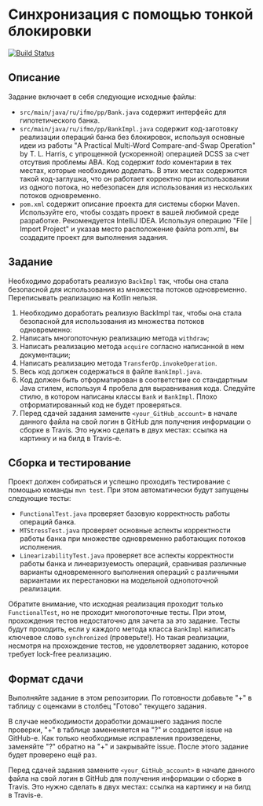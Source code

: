 # Синхронизация с помощью тонкой блокировки

[![Build Status](https://travis-ci.com/ITMO-MPP-2018/lock-free-bank-Dogzik.svg?token=B2yLGFz6qwxKVjbLm9Ak&branch=master)](https://travis-ci.com/ITMO-MPP-2018/lock-free-bank-Dogzik)

## Описание
Задание включает в себя следующие исходные файлы:

* `src/main/java/ru/ifmo/pp/Bank.java` содержит интерфейс для гипотетического банка.
* `src/main/java/ru/ifmo/pp/BankImpl.java` содержит код-заготовку реализации операций	банка без блокировок, используя основные идеи из	работы	"A	Practical	Multi-Word Compare-and-Swap Operation" by T. L.	Harris, c	упрощенной (ускоренной) операцией DCSS за счет отсутвия	проблемы	ABA.	Код	 содержит *todo* коментарии в тех местах, которые необходимо доделать. В этих местах содержится такой код-заглушка, что он	работает корректно при использовании из одного	потока, но небезопасен для использования из нескольких потоков одновременно.
* `pom.xml` содержит описание проекта для системы сборки Maven. Используйте его, чтобы создать проект в вашей любимой среде разработке. Рекомендуется IntelliJ IDEA. Используя операцию "File | Import Project" и указав место расположение файла pom.xml, вы создадите проект для выполнения задания.

## Задание
Необходимо доработать реализую `BackImpl` так, чтобы она стала безопасной для использования из множества потоков одновременно. Переписывать реализацию на Kotlin нельзя.

1. Необходимо доработать реализую BackImpl так, чтобы она стала безопасной для использования из множества потоков одновременно:
  1. Написать многопоточную реализацию метода `withdraw`;
  2. Написать реализацию метода `acquire` согласно написанной в нем документации;
  3. Написать реализацию метода `TransferOp.invokeOperation`.
2. Весь код должен содержаться в файле `BankImpl.java`. 
3. Код должен быть отформатирован в соответствие со стандартным Java стилем, используя 4 пробела для выравнивания кода. Следуйте стилю, в котором написаны классы `Bank` и `BankImpl`. Плохо отформатированный код не будет проверяться.
4. Перед сдачей задания замените `<your_GitHub_account>` в начале данного файла на свой логин в GitHub для получения информации о сборке в Travis. Это нужно сделать в двух местах: ссылка на картинку и на билд в Travis-е.

## Сборка и тестирование
Проект должен собираться и успешно проходить тестирование с помощью команды `mvn test`. При этом автоматически будут запущены следующие тесты:

* `FunctionalTest.java` проверяет базовую корректность работы операций банка.
* `MTStressTest.java` проверяет основные аспекты корректности работы банка при множестве одновременно работающих потоков исполнения.
* `LinearizabilityTest.java` проверяет все аспекты корректности работы банка и линеаризуемость операций, сравнивая различные варианты одновременного выполнения операций с различными вариантами их перестановки на модельной однопоточной реализации.

Обратите внимание, что исходная реализация проходит только `FunctionalTest`, но не проходит многопоточные тесты. При этом, прохождения тестов недостаточно для зачета за это задание. Тесты будут проходить, если у каждого метода класса `BankImpl` написать ключевое слово `synchronized` (проверьте!). Но такая реализации, несмотря на прохождение тестов, не удовлетворяет заданию, которое требует lock-free реализацию.

## Формат сдачи

Выполняйте задание в этом репозитории. По готовности добавьте "+" в таблицу с оценками в столбец "Готово" текущего задания. 

В случае необходимости доработки домашнего задания после проверки, "+" в таблице замененяется на "?" и создается issue на GitHub-е. Как только необходимые исправления произведены, заменяйте "?" обратно на "+" и закрывайте issue. После этого задание будет проверено ещё раз.

Перед сдачей задания замените `<your_GitHub_account>` в начале данного файла на свой логин в GitHub для получения информации о сборке в Travis. Это нужно сделать в двух местах: ссылка на картинку и на билд в Travis-е.
